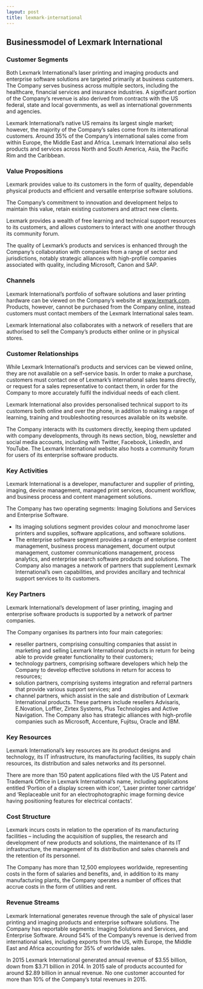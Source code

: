 ```yaml
---
layout: post
title: lexmark-international
---
```


Businessmodel of Lexmark International
---------------------------------------

### Customer Segments

Both Lexmark International’s laser printing and imaging products and enterprise software solutions are targeted primarily at business customers. The Company serves business across multiple sectors, including the healthcare, financial services and insurance industries. A significant portion of the Company’s revenue is also derived from contracts with the US federal, state and local governments, as well as international governments and agencies.

Lexmark International’s native US remains its largest single market; however, the majority of the Company’s sales come from its international customers. Around 35% of the Company’s international sales come from within Europe, the Middle East and Africa. Lexmark International also sells products and services across North and South America, Asia, the Pacific Rim and the Caribbean.

### Value Propositions

Lexmark provides value to its customers in the form of quality, dependable physical products and efficient and versatile enterprise software solutions.

The Company’s commitment to innovation and development helps to maintain this value, retain existing customers and attract new clients.

Lexmark provides a wealth of free learning and technical support resources to its customers, and allows customers to interact with one another through its community forum.

The quality of Lexmark’s products and services is enhanced through the Company’s collaboration with companies from a range of sector and jurisdictions, notably strategic alliances with high-profile companies associated with quality, including Microsoft, Canon and SAP.

### Channels

Lexmark International’s portfolio of software solutions and laser printing hardware can be viewed on the Company’s website at www.lexmark.com. Products, however, cannot be purchased from the Company online, instead customers must contact members of the Lexmark International sales team.

Lexmark International also collaborates with a network of resellers that are authorised to sell the Company’s products either online or in physical stores.

### Customer Relationships

While Lexmark International’s products and services can be viewed online, they are not available on a self-service basis. In order to make a purchase, customers must contact one of Lexmark’s international sales teams directly, or request for a sales representative to contact them, in order for the Company to more accurately fulfil the individual needs of each client.

Lexmark International also provides personalised technical support to its customers both online and over the phone, in addition to making a range of learning, training and troubleshooting resources available on its website.

The Company interacts with its customers directly, keeping them updated with company developments, through its news section, blog, newsletter and social media accounts, including with Twitter, Facebook, LinkedIn, and YouTube. The Lexmark International website also hosts a community forum for users of its enterprise software products.

### Key Activities

Lexmark International is a developer, manufacturer and supplier of printing, imaging, device management, managed print services, document workflow, and business process and content management solutions.

The Company has two operating segments: Imaging Solutions and Services and Enterprise Software.

 * Its imaging solutions segment provides colour and monochrome laser printers and supplies, software applications, and software solutions.
* The enterprise software segment provides a range of enterprise content management, business process management, document output management, customer communications management, process analytics, and enterprise search software products and solutions.
 The Company also manages a network of partners that supplement Lexmark International’s own capabilities, and provides ancillary and technical support services to its customers.

### Key Partners

Lexmark International’s development of laser printing, imaging and enterprise software products is supported by a network of partner companies.

The Company organises its partners into four main categories:

 * reseller partners, comprising consulting companies that assist in marketing and selling Lexmark International products in return for being able to provide greater functionality to their customers;
* technology partners, comprising software developers which help the Company to develop effective solutions in return for access to resources;
* solution partners, comprising systems integration and referral partners that provide various support services; and
* channel partners, which assist in the sale and distribution of Lexmark International products.
 These partners include resellers Advisaris, E.Novation, Loffler, Zirtex Systems, Plus Technologies and Active Navigation. The Company also has strategic alliances with high-profile companies such as Microsoft, Accenture, Fujitsu, Oracle and IBM.

### Key Resources

Lexmark International’s key resources are its product designs and technology, its IT infrastructure, its manufacturing facilities, its supply chain resources, its distribution and sales networks and its personnel.

There are more than 150 patent applications filed with the US Patent and Trademark Office in Lexmark International’s name, including applications entitled ‘Portion of a display screen with icon’, ‘Laser printer toner cartridge’ and ‘Replaceable unit for an electrophotographic image forming device having positioning features for electrical contacts’.

### Cost Structure

Lexmark incurs costs in relation to the operation of its manufacturing facilities – including the acquisition of supplies, the research and development of new products and solutions, the maintenance of its IT infrastructure, the management of its distribution and sales channels and the retention of its personnel.

The Company has more than 12,500 employees worldwide, representing costs in the form of salaries and benefits, and, in addition to its many manufacturing plants, the Company operates a number of offices that accrue costs in the form of utilities and rent.

### Revenue Streams

Lexmark International generates revenue through the sale of physical laser printing and imaging products and enterprise software solutions. The Company has reportable segments: Imaging Solutions and Services, and Enterprise Software. Around 54% of the Company’s revenue is derived from international sales, including exports from the US, with Europe, the Middle East and Africa accounting for 35% of worldwide sales.

In 2015 Lexmark International generated annual revenue of $3.55 billion, down from $3.71 billion in 2014. In 2015 sale of products accounted for around $2.89 billion in annual revenue. No one customer accounted for more than 10% of the Company’s total revenues in 2015.
